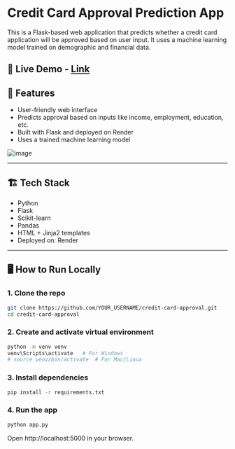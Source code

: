 # Credit Card Approval Prediction App

This is a Flask-based web application that predicts whether a credit card application will be approved based on user input. It uses a machine learning model trained on demographic and financial data.

## 🚀 Live Demo - [Link](https://credit-card-approval-model.onrender.com)  

## 🧠 Features

- User-friendly web interface
- Predicts approval based on inputs like income, employment, education, etc.
- Built with Flask and deployed on Render
- Uses a trained machine learning model
  
![image](https://github.com/user-attachments/assets/53d06383-06c4-4c10-8a26-a808469cd4e6)

---

## 🏗️ Tech Stack

- Python
- Flask
- Scikit-learn
- Pandas
- HTML + Jinja2 templates
- Deployed on: Render

---

## 🖥️ How to Run Locally

### 1. Clone the repo
```bash
git clone https://github.com/YOUR_USERNAME/credit-card-approval.git
cd credit-card-approval
```

### 2. Create and activate virtual environment
```bash
python -m venv venv
venv\Scripts\activate   # For Windows
# source venv/bin/activate  # For Mac/Linux
```

### 3. Install dependencies
```bash
pip install -r requirements.txt
```

### 4. Run the app
```bash
python app.py
```
Open http://localhost:5000 in your browser.
